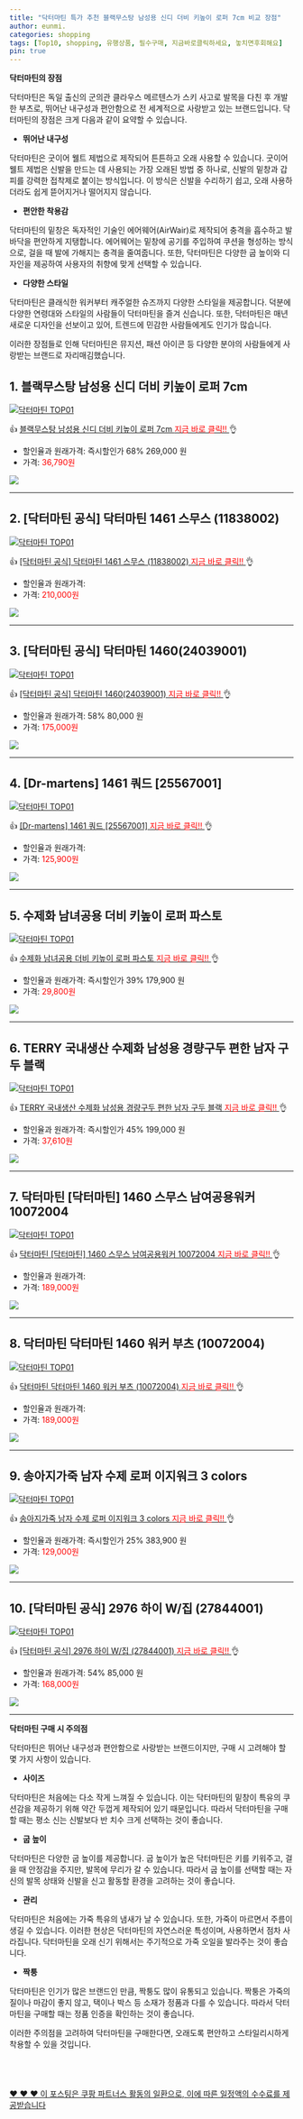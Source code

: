 ```yaml
---
title: "닥터마틴 특가 추천 블랙무스탕 남성용 신디 더비 키높이 로퍼 7cm 비교 장점"
author: eunmi.
categories: shopping
tags: [Top10, shopping, 유행상품, 필수구매, 지금바로클릭하세요, 놓치면후회해요]
pin: true
---
```

**닥터마틴의 장점**

닥터마틴은 독일 출신의 군의관 클라우스 메르텐스가 스키 사고로 발목을 다친 후 개발한 부츠로, 뛰어난 내구성과 편안함으로 전 세계적으로 사랑받고 있는 브랜드입니다. 닥터마틴의 장점은 크게 다음과 같이 요약할 수 있습니다.

* **뛰어난 내구성**

닥터마틴은 굿이어 웰트 제법으로 제작되어 튼튼하고 오래 사용할 수 있습니다. 굿이어 웰트 제법은 신발을 만드는 데 사용되는 가장 오래된 방법 중 하나로, 신발의 밑창과 갑피를 강력한 접착제로 붙이는 방식입니다. 이 방식은 신발을 수리하기 쉽고, 오래 사용하더라도 쉽게 뜯어지거나 떨어지지 않습니다.

* **편안한 착용감**

닥터마틴의 밑창은 독자적인 기술인 에어웨어(AirWair)로 제작되어 충격을 흡수하고 발바닥을 편안하게 지탱합니다. 에어웨어는 밑창에 공기를 주입하여 쿠션을 형성하는 방식으로, 걸을 때 발에 가해지는 충격을 줄여줍니다. 또한, 닥터마틴은 다양한 굽 높이와 디자인을 제공하여 사용자의 취향에 맞게 선택할 수 있습니다.

* **다양한 스타일**

닥터마틴은 클래식한 워커부터 캐주얼한 슈즈까지 다양한 스타일을 제공합니다. 덕분에 다양한 연령대와 스타일의 사람들이 닥터마틴을 즐겨 신습니다. 또한, 닥터마틴은 매년 새로운 디자인을 선보이고 있어, 트렌드에 민감한 사람들에게도 인기가 많습니다.

이러한 장점들로 인해 닥터마틴은 뮤지션, 패션 아이콘 등 다양한 분야의 사람들에게 사랑받는 브랜드로 자리매김했습니다.

   

## 1. 블랙무스탕 남성용 신디 더비 키높이 로퍼 7cm

[![닥터마틴 TOP01](https://thumbnail10.coupangcdn.com/thumbnails/remote/230x230ex/image/rs_quotation_api/l6xtdgxq/48a2d49311294f2384711a97d69aa895.jpg)](https://link.coupang.com/re/AFFSDP?lptag=AF3617701&subid=GithubCoopas&pageKey=6064876457&traceid=V0-153&itemId=11169647459&vendorItemId=78447689464)


👍 [블랙무스탕 남성용 신디 더비 키높이 로퍼 7cm <font color=red> 지금 바로 클릭!! </font> ](https://link.coupang.com/re/AFFSDP?lptag=AF3617701&subid=GithubCoopas&pageKey=6064876457&traceid=V0-153&itemId=11169647459&vendorItemId=78447689464) 👌 


- 할인율과 원래가격: 즉시할인가 68%  269,000   원
- 가격: <span style='color:red'>36,790원</span>

[![](/discount_price.png)](https://link.coupang.com/re/AFFSDP?lptag=AF3617701&subid=GithubCoopas&pageKey=6064876457&traceid=V0-153&itemId=11169647459&vendorItemId=78447689464)

---


   

## 2. [닥터마틴 공식] 닥터마틴 1461 스무스 (11838002)

[![닥터마틴 TOP01](https://thumbnail7.coupangcdn.com/thumbnails/remote/230x230ex/image/vendor_inventory/6ffa/756ddea36f55c2dad23be0200878ae81f1c9bc5f469aefd58a68f4ee551c.jpg)](https://link.coupang.com/re/AFFSDP?lptag=AF3617701&subid=GithubCoopas&pageKey=1987133774&traceid=V0-153&itemId=3381104306&vendorItemId=71343540906)


👍 [[닥터마틴 공식] 닥터마틴 1461 스무스 (11838002) <font color=red> 지금 바로 클릭!! </font> ](https://link.coupang.com/re/AFFSDP?lptag=AF3617701&subid=GithubCoopas&pageKey=1987133774&traceid=V0-153&itemId=3381104306&vendorItemId=71343540906) 👌 


- 할인율과 원래가격: 
- 가격: <span style='color:red'>210,000원</span>

[![](/discount_price.png)](https://link.coupang.com/re/AFFSDP?lptag=AF3617701&subid=GithubCoopas&pageKey=1987133774&traceid=V0-153&itemId=3381104306&vendorItemId=71343540906)

---


   

## 3. [닥터마틴 공식] 닥터마틴 1460(24039001)

[![닥터마틴 TOP01](https://thumbnail8.coupangcdn.com/thumbnails/remote/230x230ex/image/vendor_inventory/4f88/1beba6d9b74cc247d332a959f3ec93cb9c0b3388742e3319985a136a33e4.jpg)](https://link.coupang.com/re/AFFSDP?lptag=AF3617701&subid=GithubCoopas&pageKey=1987137071&traceid=V0-153&itemId=3381110125&vendorItemId=71343539898)


👍 [[닥터마틴 공식] 닥터마틴 1460(24039001) <font color=red> 지금 바로 클릭!! </font> ](https://link.coupang.com/re/AFFSDP?lptag=AF3617701&subid=GithubCoopas&pageKey=1987137071&traceid=V0-153&itemId=3381110125&vendorItemId=71343539898) 👌 


- 할인율과 원래가격: 58%  80,000   원
- 가격: <span style='color:red'>175,000원</span>

[![](/discount_price.png)](https://link.coupang.com/re/AFFSDP?lptag=AF3617701&subid=GithubCoopas&pageKey=1987137071&traceid=V0-153&itemId=3381110125&vendorItemId=71343539898)

---


   

## 4. [Dr-martens] 1461 쿼드 [25567001]

[![닥터마틴 TOP01](https://thumbnail10.coupangcdn.com/thumbnails/remote/230x230ex/image/vendor_inventory/d233/f0ff78dc4b8bda698ea4f334e3da3f343559d7e82a26bf6ee2c31291f9f0.jpg)](https://link.coupang.com/re/AFFSDP?lptag=AF3617701&subid=GithubCoopas&pageKey=7497961644&traceid=V0-153&itemId=19621213641&vendorItemId=86727913982)


👍 [[Dr-martens] 1461 쿼드 [25567001] <font color=red> 지금 바로 클릭!! </font> ](https://link.coupang.com/re/AFFSDP?lptag=AF3617701&subid=GithubCoopas&pageKey=7497961644&traceid=V0-153&itemId=19621213641&vendorItemId=86727913982) 👌 


- 할인율과 원래가격: 
- 가격: <span style='color:red'>125,900원</span>

[![](/discount_price.png)](https://link.coupang.com/re/AFFSDP?lptag=AF3617701&subid=GithubCoopas&pageKey=7497961644&traceid=V0-153&itemId=19621213641&vendorItemId=86727913982)

---


   

## 5. 수제화 남녀공용 더비 키높이 로퍼 파스토

[![닥터마틴 TOP01](https://thumbnail10.coupangcdn.com/thumbnails/remote/230x230ex/image/vendor_inventory/67bc/da1194e1f9e22d7f3412a8c0c4d2eb9265221fd1df14c353419fd5c37d48.jpg)](https://link.coupang.com/re/AFFSDP?lptag=AF3617701&subid=GithubCoopas&pageKey=6801381542&traceid=V0-153&itemId=16056448235&vendorItemId=83442298080)


👍 [수제화 남녀공용 더비 키높이 로퍼 파스토 <font color=red> 지금 바로 클릭!! </font> ](https://link.coupang.com/re/AFFSDP?lptag=AF3617701&subid=GithubCoopas&pageKey=6801381542&traceid=V0-153&itemId=16056448235&vendorItemId=83442298080) 👌 


- 할인율과 원래가격: 즉시할인가 39%  179,900   원
- 가격: <span style='color:red'>29,800원</span>

[![](/discount_price.png)](https://link.coupang.com/re/AFFSDP?lptag=AF3617701&subid=GithubCoopas&pageKey=6801381542&traceid=V0-153&itemId=16056448235&vendorItemId=83442298080)

---


   

## 6. TERRY 국내생산 수제화 남성용 경량구두 편한 남자 구두 블랙

[![닥터마틴 TOP01](https://thumbnail7.coupangcdn.com/thumbnails/remote/230x230ex/image/vendor_inventory/8525/6399af737820c31551f81454ea74436bffd6fa9a8fbb97e107d0d804cfc4.jpg)](https://link.coupang.com/re/AFFSDP?lptag=AF3617701&subid=GithubCoopas&pageKey=7470737790&traceid=V0-153&itemId=19493357304&vendorItemId=86064463418)


👍 [TERRY 국내생산 수제화 남성용 경량구두 편한 남자 구두 블랙 <font color=red> 지금 바로 클릭!! </font> ](https://link.coupang.com/re/AFFSDP?lptag=AF3617701&subid=GithubCoopas&pageKey=7470737790&traceid=V0-153&itemId=19493357304&vendorItemId=86064463418) 👌 


- 할인율과 원래가격: 즉시할인가 45%  199,000   원
- 가격: <span style='color:red'>37,610원</span>

[![](/discount_price.png)](https://link.coupang.com/re/AFFSDP?lptag=AF3617701&subid=GithubCoopas&pageKey=7470737790&traceid=V0-153&itemId=19493357304&vendorItemId=86064463418)

---


   

## 7. 닥터마틴 [닥터마틴] 1460 스무스 남여공용워커 10072004

[![닥터마틴 TOP01](https://thumbnail9.coupangcdn.com/thumbnails/remote/230x230ex/image/vendor_inventory/f991/02aaa1dcce536835b6088a12988dfad2e1e87b54cc1b3e355876bed9b50c.jpg)](https://link.coupang.com/re/AFFSDP?lptag=AF3617701&subid=GithubCoopas&pageKey=7075487838&traceid=V0-153&itemId=17584791528&vendorItemId=84905353108)


👍 [닥터마틴 [닥터마틴] 1460 스무스 남여공용워커 10072004 <font color=red> 지금 바로 클릭!! </font> ](https://link.coupang.com/re/AFFSDP?lptag=AF3617701&subid=GithubCoopas&pageKey=7075487838&traceid=V0-153&itemId=17584791528&vendorItemId=84905353108) 👌 


- 할인율과 원래가격: 
- 가격: <span style='color:red'>189,000원</span>

[![](/discount_price.png)](https://link.coupang.com/re/AFFSDP?lptag=AF3617701&subid=GithubCoopas&pageKey=7075487838&traceid=V0-153&itemId=17584791528&vendorItemId=84905353108)

---


   

## 8. 닥터마틴 닥터마틴 1460 워커 부츠 (10072004)

[![닥터마틴 TOP01](https://thumbnail9.coupangcdn.com/thumbnails/remote/230x230ex/image/vendor_inventory/f991/02aaa1dcce536835b6088a12988dfad2e1e87b54cc1b3e355876bed9b50c.jpg)](https://link.coupang.com/re/AFFSDP?lptag=AF3617701&subid=GithubCoopas&pageKey=7102833342&traceid=V0-153&itemId=17734140140&vendorItemId=84905353099)


👍 [닥터마틴 닥터마틴 1460 워커 부츠 (10072004) <font color=red> 지금 바로 클릭!! </font> ](https://link.coupang.com/re/AFFSDP?lptag=AF3617701&subid=GithubCoopas&pageKey=7102833342&traceid=V0-153&itemId=17734140140&vendorItemId=84905353099) 👌 


- 할인율과 원래가격: 
- 가격: <span style='color:red'>189,000원</span>

[![](/discount_price.png)](https://link.coupang.com/re/AFFSDP?lptag=AF3617701&subid=GithubCoopas&pageKey=7102833342&traceid=V0-153&itemId=17734140140&vendorItemId=84905353099)

---


   

## 9. 송아지가죽 남자 수제 로퍼 이지워크 3 colors

[![닥터마틴 TOP01](https://thumbnail6.coupangcdn.com/thumbnails/remote/230x230ex/image/vendor_inventory/3b1f/1d9318a7474e64fa0ba99806c4c82e93be1a5375e170438f7155fa518298.png)](https://link.coupang.com/re/AFFSDP?lptag=AF3617701&subid=GithubCoopas&pageKey=7643261440&traceid=V0-153&itemId=20315827311&vendorItemId=84847638313)


👍 [송아지가죽 남자 수제 로퍼 이지워크 3 colors <font color=red> 지금 바로 클릭!! </font> ](https://link.coupang.com/re/AFFSDP?lptag=AF3617701&subid=GithubCoopas&pageKey=7643261440&traceid=V0-153&itemId=20315827311&vendorItemId=84847638313) 👌 


- 할인율과 원래가격: 즉시할인가 25%  383,900   원
- 가격: <span style='color:red'>129,000원</span>

[![](/discount_price.png)](https://link.coupang.com/re/AFFSDP?lptag=AF3617701&subid=GithubCoopas&pageKey=7643261440&traceid=V0-153&itemId=20315827311&vendorItemId=84847638313)

---


   

## 10. [닥터마틴 공식] 2976 하이 W/집 (27844001)

[![닥터마틴 TOP01](https://thumbnail7.coupangcdn.com/thumbnails/remote/230x230ex/image/vendor_inventory/c037/a6e2754cf356afc476af1c5adb7d16069b98357c40b26015dd0dece0d3dc.jpg)](https://link.coupang.com/re/AFFSDP?lptag=AF3617701&subid=GithubCoopas&pageKey=6801443924&traceid=V0-153&itemId=16056760483&vendorItemId=83260180977)


👍 [[닥터마틴 공식] 2976 하이 W/집 (27844001) <font color=red> 지금 바로 클릭!! </font> ](https://link.coupang.com/re/AFFSDP?lptag=AF3617701&subid=GithubCoopas&pageKey=6801443924&traceid=V0-153&itemId=16056760483&vendorItemId=83260180977) 👌 


- 할인율과 원래가격: 54%  85,000   원
- 가격: <span style='color:red'>168,000원</span>

[![](/discount_price.png)](https://link.coupang.com/re/AFFSDP?lptag=AF3617701&subid=GithubCoopas&pageKey=6801443924&traceid=V0-153&itemId=16056760483&vendorItemId=83260180977)

---
**닥터마틴 구매 시 주의점**

닥터마틴은 뛰어난 내구성과 편안함으로 사랑받는 브랜드이지만, 구매 시 고려해야 할 몇 가지 사항이 있습니다.

* **사이즈**

닥터마틴은 처음에는 다소 작게 느껴질 수 있습니다. 이는 닥터마틴의 밑창이 특유의 쿠션감을 제공하기 위해 약간 두껍게 제작되어 있기 때문입니다. 따라서 닥터마틴을 구매할 때는 평소 신는 신발보다 반 치수 크게 선택하는 것이 좋습니다.

* **굽 높이**

닥터마틴은 다양한 굽 높이를 제공합니다. 굽 높이가 높은 닥터마틴은 키를 키워주고, 걸을 때 안정감을 주지만, 발목에 무리가 갈 수 있습니다. 따라서 굽 높이를 선택할 때는 자신의 발목 상태와 신발을 신고 활동할 환경을 고려하는 것이 좋습니다.

* **관리**

닥터마틴은 처음에는 가죽 특유의 냄새가 날 수 있습니다. 또한, 가죽이 마르면서 주름이 생길 수 있습니다. 이러한 현상은 닥터마틴의 자연스러운 특성이며, 사용하면서 점차 사라집니다. 닥터마틴을 오래 신기 위해서는 주기적으로 가죽 오일을 발라주는 것이 좋습니다.

* **짝퉁**

닥터마틴은 인기가 많은 브랜드인 만큼, 짝퉁도 많이 유통되고 있습니다. 짝퉁은 가죽의 질이나 마감이 좋지 않고, 택이나 박스 등 소재가 정품과 다를 수 있습니다. 따라서 닥터마틴을 구매할 때는 정품 인증을 확인하는 것이 좋습니다.

이러한 주의점을 고려하여 닥터마틴을 구매한다면, 오래도록 편안하고 스타일리시하게 착용할 수 있을 것입니다.<br><br><br><br><br> [ ❤ ❤ ❤ 이 포스팅은 쿠팡 파트너스 활동의 일환으로, 이에 따른 일정액의 수수료를 제공받습니다](https://link.coupang.com/a/bcEFyh)